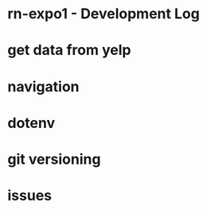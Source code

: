 # rn-expo1 - Development Log

# get data from yelp

# navigation

# dotenv

# git versioning

# issues